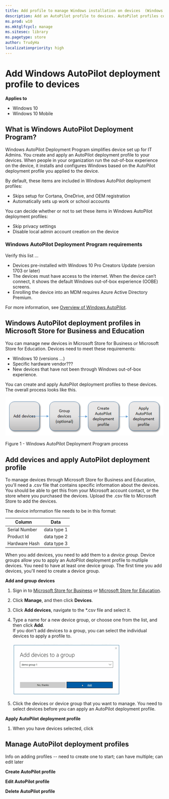 ```yaml
---
title: Add profile to manage Windows installation on devices  (Windows 10)
description: Add an AutoPilot profile to devices. AutoPilot profiles control what is included in Windows set up experience for your employees. 
ms.prod: w10
ms.mktglfcycl: manage
ms.sitesec: library
ms.pagetype: store
author: TrudyHa
localizationpriority: high
---
```


# Add Windows AutoPilot deployment profile to devices

**Applies to**

-   Windows 10
-   Windows 10 Mobile

## What is Windows AutoPilot Deployment Program?
Windows AutoPilot Deployment Program simplifies device set up for IT Admins. You create and apply an AutoPilot deployment profile to your devices. When people in your organization run the out-of-box experience on the device, it installs and configures Windows based on the AutoPilot deployment profile you applied to the device. 

By default, these items are included in Windows AutoPilot deployment profiles:
- Skips setup for Cortana, OneDrive, and OEM registration
- Automatically sets up work or school accounts

You can decide whether or not to set these items in Windows AutoPilot deployment profiles:
- Skip privacy settings
- Disable local admin account creation on the device


### Windows AutoPilot Deployment Program requirements
Verify this list ... 
- Devices pre-installed with Windows 10 Pro Creators Update (version 1703 or later) 
- The devices must have access to the internet. When the device can’t connect, it shows the default Windows out-of-box experience (OOBE) screens.
- Enrolling the device into an MDM requires Azure Active Directory Premium.

For more information, see [Overview of Windows AutoPilot](https://review.docs.microsoft.com/en-us/windows/deployment/windows-10-auto-pilot?branch=dh-autopilot11975619).

## Windows AutoPilot deployment profiles in Microsoft Store for Business and Education
You can manage new devices in Microsoft Store for Business or Microsoft Store for Education. Devices need to meet these requirements:
- Windows 10 (versions ...)
- Specific hardware vendor???
- New devices that have not been through Windows out-of-box experience. 

You can create and apply AutoPilot deployment profiles to these devices. The overall process looks like this. 

![Block diagram with main steps for using AutoPilot in Microsoft Store for Business: upload device list; group devices (this step is optional); add profile; and apply profile.](images/autopilot-process.png)

Figure 1 - Windows AutoPilot Deployment Program process

## Add devices and apply AutoPilot deployment profile
To manage devices through Microsoft Store for Business and Education, you'll need a .csv file that contains specific information about the devices. You should be able to get this from your Microsoft account contact, or the store where you purchased the devices. Upload the .csv file to Microsoft Store to add the devices. 

The device information file needs to be in this format:

| Column    | Data |
| --------- | ---- |
| Serial Number | data type 1|
| Product Id | data type 2|
| Hardware Hash | data type 3|

When you add devices, you need to add them to a *device group*. Device groups allow you to apply an AutoPilot deployment profile to mutliple devices. You need to have at least one device group. The first time you add devices, you'll need to create a device group. 

**Add and group devices**
1. Sign in to [Microsoft Store for Business](http://businessstore.microsoft.com) or [Microsoft Store for Education](https://educationstore.microsoft.com). 
2. Click **Manage**, and then click **Devices**.
3. Click **Add devices**, navigate to the *.csv file and select it. 
4. Type a name for a new device group, or choose one from the list, and then click **Add**. </br>
If you don't add devices to a group, you can select the individual devices to apply a profile to. <br>  
![Screenshot of Add devices to a group dialog. You can create a new group, or select a current group.](images/add-devices.png)</br>
 
5. Click the devices or device group that you want to manage. You need to select devices before you can apply an AutoPilot deployment profile. 

**Apply AutoPilot deployment profile**
1. When you have devices selected, click    

## Manage AutoPilot deployment profiles
Info on adding profiles -- need to create one to start; can have multiple; can edit later

**Create AutoPilot profile**

**Edit AutoPilot profile**

**Delete AutoPilot profile**

